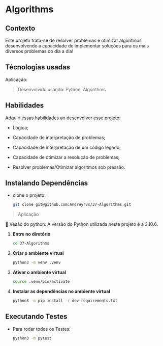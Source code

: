 # Algorithms

## Contexto

Este projeto trata-se de resolver problemas e otimizar algoritmos desenvolvendo a capacidade de implementar soluções para os mais diversos problemas do dia a dia!

## Técnologias usadas

Aplicação:

> Desenvolvido usando: Python, Algorithms

## Habilidades

Adquiri essas habilidades ao desenvolver esse projeto:

- Lógica;

- Capacidade de interpretação de problemas;

- Capacidade de interpretação de um código legado;

- Capacidade de otimizar a resolução de problemas;

- Resolver problemas/Otimizar algoritmos sob pressão.

## Instalando Dependências

- clone o projeto:

  ```bash
  git clone git@github.com:Andreyrvs/37-Algorithms.git
  ```

> Aplicação

:snake: Vesão do python:
A versão do Python utilizada neste projeto é a 3.10.6.

1. **Entre no diretório**

   ```bash
   cd 37-Algorithms 
   ```

2. **Criar o ambiente virtual**

   ```bash
   python3 -m venv .venv
   ```

3. **Ativar o ambiente virtual**

   ```bash
   source .venv/bin/activate
   ```

4. **Instalar as dependências no ambiente virtual**

   ```bash
   python3 -m pip install -r dev-requirements.txt
   ```

## Executando Testes

- Para rodar todos os Testes:

  ```bash
  python3 -m pytest
  ```
